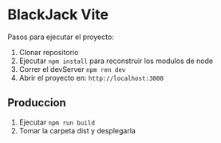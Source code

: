 # BlackJack Vite

Pasos para ejecutar el proyecto:

1. Clonar repositorio
2. Ejecutar ```npm install``` para reconstruir los modulos de node
3. Correr el devServer ```npm ren dev```
4. Abrir el proyecto en: ```http://localhost:3000```

## Produccion 

1. Ejecutar ```npm run build```
2. Tomar la carpeta dist y desplegarla